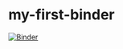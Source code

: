# my-first-binder

[![Binder](https://mybinder.org/badge_logo.svg)](https://mybinder.org/v2/gh/https://hub.gesis.mybinder.org/user/maxwellhewes-my-first-binder-vsp6n52l/lab/tree/Untitled.ipynb/HEAD)
